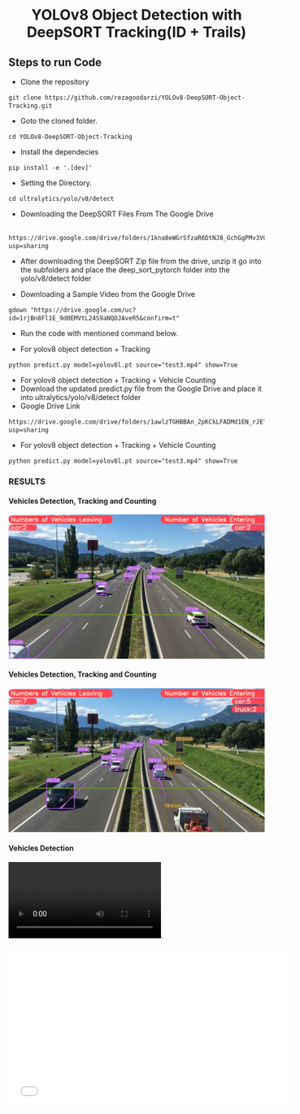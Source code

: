 <H1 align="center">
YOLOv8 Object Detection with DeepSORT Tracking(ID + Trails) </H1>


## Steps to run Code

- Clone the repository
```
git clone https://github.com/rezagoodarzi/YOLOv8-DeepSORT-Object-Tracking.git
```
- Goto the cloned folder.
```
cd YOLOv8-DeepSORT-Object-Tracking
```
- Install the dependecies
```
pip install -e '.[dev]'

```

- Setting the Directory.
```
cd ultralytics/yolo/v8/detect

```
- Downloading the DeepSORT Files From The Google Drive 
```

https://drive.google.com/drive/folders/1kna8eWGrSfzaR6DtNJ8_GchGgPMv3VC8?usp=sharing
```
- After downloading the DeepSORT Zip file from the drive, unzip it go into the subfolders and place the deep_sort_pytorch folder into the yolo/v8/detect folder

- Downloading a Sample Video from the Google Drive
```
gdown "https://drive.google.com/uc?id=1rjBn8Fl1E_9d0EMVtL24S9aNQOJAveR5&confirm=t"
```

- Run the code with mentioned command below.

- For yolov8 object detection + Tracking
```
python predict.py model=yolov8l.pt source="test3.mp4" show=True
```
- For yolov8 object detection + Tracking + Vehicle Counting
- Download the updated predict.py file from the Google Drive and place it into ultralytics/yolo/v8/detect folder 
- Google Drive Link
```
https://drive.google.com/drive/folders/1awlzTGHBBAn_2pKCkLFADMd1EN_rJETW?usp=sharing
```
- For yolov8 object detection + Tracking + Vehicle Counting
```
python predict.py model=yolov8l.pt source="test3.mp4" show=True
```

### RESULTS

#### Vehicles Detection, Tracking and Counting 
![](./YOLOv8-DeepSORT-Object-Tracking/figure/figure1.png)

#### Vehicles Detection, Tracking and Counting

![](./YOLOv8-DeepSORT-Object-Tracking/figure/figure3.png)

#### Vehicles Detection

![](./YOLOv8-DeepSORT-Object-Tracking/ultralytics/yolo/v8/detect/runs/detect/train5/test3.mp4).
<iframe width="560" height="315" src="./YOLOv8-DeepSORT-Object-Tracking/ultralytics/yolo/v8/detect/runs/detect/train5/test3.mp4" frameborder="0" allow="accelerometer; autoplay; clipboard-write; encrypted-media; gyroscope; picture-in-picture" allowfullscreen></iframe>

